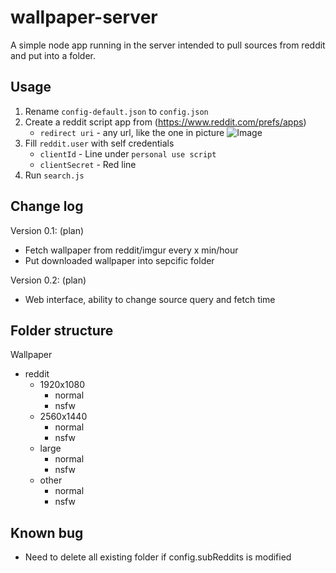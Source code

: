 # wallpaper-server
A simple node app running in the server intended to pull sources from reddit and put into a folder.

## Usage
1. Rename `config-default.json` to `config.json`
2. Create a reddit script app from (https://www.reddit.com/prefs/apps)
    * `redirect uri` - any url, like the one in picture
![Image](https://camo.githubusercontent.com/d53f92cd85d1279a239444acee25179e8e6d8bb5/687474703a2f2f692e696d6775722e636f6d2f65326b4f5231612e706e67)
3. Fill `reddit.user` with self credentials
    * `clientId` - Line under `personal use script`
    * `clientSecret` - Red line
4. Run `search.js`

## Change log
Version 0.1: (plan) 
* Fetch wallpaper from reddit/imgur every x min/hour
* Put downloaded wallpaper into sepcific folder

Version 0.2: (plan)
* Web interface, ability to change source query and fetch time

## Folder structure
Wallpaper
  * reddit
      * 1920x1080
        * normal
        * nsfw
      * 2560x1440
        * normal
        * nsfw
      * large
        * normal
        * nsfw
      * other
        * normal
        * nsfw

## Known bug
* Need to delete all existing folder if config.subReddits is modified
